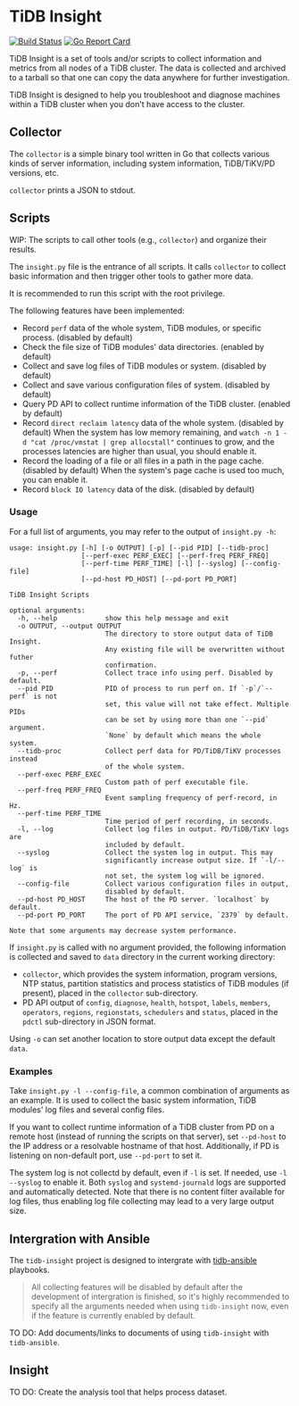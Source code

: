 # TiDB Insight

[![Build Status](https://travis-ci.org/pingcap/tidb-insight.svg?branch=master)](https://travis-ci.org/pingcap/tidb-insight)
[![Go Report Card](https://goreportcard.com/badge/github.com/pingcap/tidb-insight)](https://goreportcard.com/report/github.com/pingcap/tidb-insight)

TiDB Insight is a set of tools and/or scripts to collect information and metrics from all nodes of a TiDB cluster. The data is collected and archived to a tarball so that one can copy the data anywhere for further investigation.

TiDB Insight is designed to help you troubleshoot and diagnose machines within a TiDB cluster when you don't have access to the cluster.

## Collector

The `collector` is a simple binary tool written in Go that collects various kinds of server information, including system information, TiDB/TiKV/PD versions, etc.

`collector` prints a JSON to stdout.

## Scripts

WIP: The scripts to call other tools (e.g., `collector`) and organize their results.

The `insight.py` file is the entrance of all scripts. It calls `collector` to collect basic information and then trigger other tools to gather more data.

It is recommended to run this script with the root privilege.

The following features have been implemented:

 - Record `perf` data of the whole system, TiDB modules, or specific process. (disabled by default)
 - Check the file size of TiDB modules' data directories. (enabled by default)
 - Collect and save log files of TiDB modules or system. (disabled by default)
 - Collect and save various configuration files of system. (disabled by default)
 - Query PD API to collect runtime information of the TiDB cluster. (enabled by default)
 - Record `direct reclaim latency` data of the whole system. (disabled by default)
   When the system has low memory remaining, and `watch -n 1 -d "cat /proc/vmstat | grep allocstall"`
   continues to grow, and the processes latencies are higher than usual, you should enable it.
 - Record the loading of a file or all files in a path in the page cache. (disabled by default)
   When the system's page cache is used too much, you can enable it.
 - Record `block IO latency` data of the disk. (disabled by default)

### Usage

For a full list of arguments, you may refer to the output of `insight.py -h`:

```
usage: insight.py [-h] [-o OUTPUT] [-p] [--pid PID] [--tidb-proc]
                  [--perf-exec PERF_EXEC] [--perf-freq PERF_FREQ]
                  [--perf-time PERF_TIME] [-l] [--syslog] [--config-file]
                  [--pd-host PD_HOST] [--pd-port PD_PORT]

TiDB Insight Scripts

optional arguments:
  -h, --help            show this help message and exit
  -o OUTPUT, --output OUTPUT
                        The directory to store output data of TiDB Insight.
                        Any existing file will be overwritten without futher
                        confirmation.
  -p, --perf            Collect trace info using perf. Disabled by default.
  --pid PID             PID of process to run perf on. If `-p`/`--perf` is not
                        set, this value will not take effect. Multiple PIDs
                        can be set by using more than one `--pid` argument.
                        `None` by default which means the whole system.
  --tidb-proc           Collect perf data for PD/TiDB/TiKV processes instead
                        of the whole system.
  --perf-exec PERF_EXEC
                        Custom path of perf executable file.
  --perf-freq PERF_FREQ
                        Event sampling frequency of perf-record, in Hz.
  --perf-time PERF_TIME
                        Time period of perf recording, in seconds.
  -l, --log             Collect log files in output. PD/TiDB/TiKV logs are
                        included by default.
  --syslog              Collect the system log in output. This may
                        significantly increase output size. If `-l/--log` is
                        not set, the system log will be ignored.
  --config-file         Collect various configuration files in output,
                        disabled by default.
  --pd-host PD_HOST     The host of the PD server. `localhost` by default.
  --pd-port PD_PORT     The port of PD API service, `2379` by default.

Note that some arguments may decrease system performance.
```

If `insight.py` is called with no argument provided, the following information is collected and saved to `data` directory in the current working directory:

 - `collector`, which provides the system information, program versions, NTP status, partition statistics and process statistics of TiDB modules (if present), placed in the `collector` sub-directory.
 - PD API output of `config`, `diagnose`, `health`, `hotspot`, `labels`, `members`, `operators`, `regions`, `regionstats`, `schedulers` and `status`, placed in the `pdctl` sub-directory in JSON format.

Using `-o` can set another location to store output data except the default `data`.

### Examples

Take `insight.py -l --config-file`, a common combination of arguments as an example. It is used to collect the basic system information, TiDB modules' log files and several config files.

If you want to collect runtime information of a TiDB cluster from PD on a remote host (instead of running the scripts on that server), set `--pd-host` to the IP address or a resolvable hostname of that host. Additionally, if PD is listening on non-default port, use `--pd-port` to set it.

The system log is not collectd by default, even if `-l` is set. If needed, use `-l --syslog` to enable it. Both `syslog` and `systemd-journald` logs are supported and automatically detected. Note that there is no content filter available for log files, thus enabling log file collecting may lead to a very large output size.

## Intergration with Ansible

The `tidb-insight` project is designed to intergrate with [tidb-ansible](https://github.com/pingcap/tidb-ansible) playbooks.

> All collecting features will be disabled by default after the development of intergration is finished, so it's highly recommended to specify all the arguments needed when using `tidb-insight` now, even if the feature is currently enabled by default.

TO DO: Add documents/links to documents of using `tidb-insight` with `tidb-ansible`.

## Insight

TO DO: Create the analysis tool that helps process dataset.
